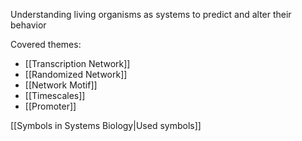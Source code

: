 Understanding living organisms as systems to predict and alter their behavior

Covered themes:
- [[Transcription Network]]
- [[Randomized Network]]
- [[Network Motif]]
- [[Timescales]]
- [[Promoter]]

[[Symbols in Systems Biology|Used symbols]]
